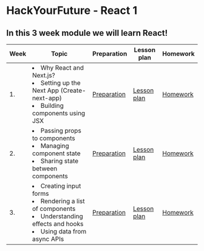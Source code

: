 # HackYourFuture - React 1

## In this 3 week module we will learn React!

| Week | Topic | Preparation | Lesson plan | Homework |
| ---- | ----- | ----------- | ----------- | -------- |
| 1.   | <li>Why React and Next.js? <br><li> Setting up the Next App (Create-next-app) <br><li> Building components using JSX | [Preparation](week1/preparation.md) | [Lesson plan](week1/lesson-plan.md) | [Homework](/react1/week1/homework.md) |
| 2.   | <li> Passing props to components <br><li> Managing component state <br><li> Sharing state between components | [Preparation](week2/preparation.md) | [Lesson plan](week2/lesson-plan.md) | [Homework](/react1/week2/homework.md) |
| 3.   | <li> Creating input forms <br><li> Rendering a list of components <br><li> Understanding effects and hooks <br><li> Using data from async APIs  | [Preparation](week3/preparation.md) | [Lesson plan](week3/lesson-plan.md) | [Homework](/react1/week3/homework.md) |
